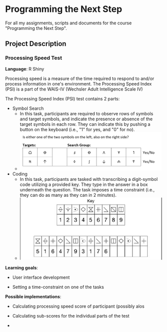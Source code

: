 # Programming the Next Step

For all my assignments, scripts and documents for the course "Programming the Next Step".

## Project Description

### **Processing Speed Test**

**Language**: R Shiny

Processing speed is a measure of the time required to respond to and/or process information in one's environment. The Processing Speed Index (PSI) is a part of the WAIS-IV (Wechsler Adult Intelligence Scale IV)

The Processing Speed Index (PSI) test contains 2 parts:

-   Symbol Search
    -   In this task, participants are required to observe rows of symbols and target symbols, and indicate the presence or absence of the target symbols in each row. They can indicate this by pushing a button on the keyboard (i.e., "1" for yes, and "0" for no).
    -   ![Example Task 1: Symbol Search](images/Symbol%20Search.png)
-   Coding
    -   In this task, participants are tasked with transcribing a digit-symbol code utilizing a provided key. They type in the answer in a box underneath the question. The task imposes a time constraint (i.e., they can do as many as they can in 2 minutes).
    -   ![Example Task 2: Coding](images/Coding.png)

**Learning goals**:

-   User interface development

-   Setting a time-constraint on one of the tasks

**Possible implementations**:

-   Calculating processing speed score of participant (possibly alos

-   Calculating sub-scores for the individual parts of the test

-   
